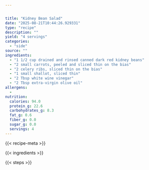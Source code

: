 ```yaml
---


title: "Kidney Bean Salad"
date: "2025-08-21T10:44:26.929331"
type: "recipe"
description: ""
yield: "4 servings"
categories:
  - "side"
source: ""
ingredients:
  - "1 1/2 cup drained and rinsed canned dark red kidney beans"
  - "2 small carrots, peeled and sliced thin on the bias"
  - "2 celery ribs, sliced thin on the bias"
  - "1 small shallot, sliced thin"
  - "2 Tbsp white wine vinegar"
  - "2 Tbsp extra-virgin olive oil"
allergens:
  - 
nutrition:
  calories: 94.0
  protein_g: 22.6
  carbohydrates_g: 8.3
  fat_g: 0.6
  fiber_g: 0.0
  sugar_g: 0.0
  servings: 4
---
```


{{< recipe-meta >}}

{{< ingredients >}}

{{< steps >}}
